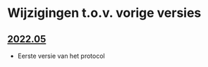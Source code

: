 # Wijzigingen t.o.v. vorige versies

## [2022.05](../2022.05/index.html)

-   Eerste versie van het protocol
